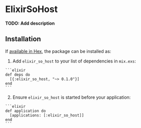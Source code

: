 # ElixirSoHost

**TODO: Add description**

## Installation

If [available in Hex](https://hex.pm/docs/publish), the package can be installed as:

  1. Add `elixir_so_host` to your list of dependencies in `mix.exs`:

    ```elixir
    def deps do
      [{:elixir_so_host, "~> 0.1.0"}]
    end
    ```

  2. Ensure `elixir_so_host` is started before your application:

    ```elixir
    def application do
      [applications: [:elixir_so_host]]
    end
    ```

